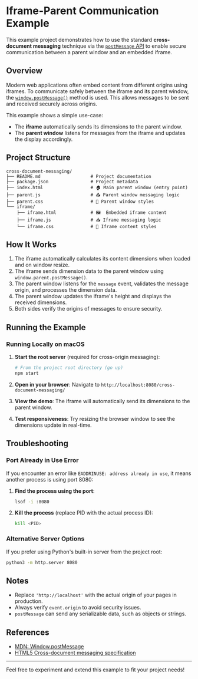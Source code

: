 # Iframe-Parent Communication Example

This example project demonstrates how to use the standard **cross-document messaging** technique via the [
`postMessage` API](https://developer.mozilla.org/en-US/docs/Web/API/Window/postMessage) to enable secure communication
between a parent window and an embedded iframe.

## Overview

Modern web applications often embed content from different origins using iframes. To communicate safely between the
iframe and its parent window, the [
`window.postMessage()`](https://developer.mozilla.org/en-US/docs/Web/API/Window/postMessage) method is used. This allows
messages to be sent and received securely across origins.

This example shows a simple use-case:

- The **iframe** automatically sends its dimensions to the parent window.
- The **parent window** listens for messages from the iframe and updates the display accordingly.

## Project Structure

```
cross-document-messaging/
├── README.md                   # Project documentation
├── package.json                # Project metadata
├── index.html                  # 🏠 Main parent window (entry point)
├── parent.js                   # 📤 Parent window messaging logic
├── parent.css                  # 🎨 Parent window styles
└── iframe/
    ├── iframe.html             # 🖼️  Embedded iframe content
    ├── iframe.js               # 📥 Iframe messaging logic
    └── iframe.css              # 🎨 Iframe content styles
```

## How It Works

1. The iframe automatically calculates its content dimensions when loaded and on window resize.
2. The iframe sends dimension data to the parent window using `window.parent.postMessage()`.
3. The parent window listens for the `message` event, validates the message origin, and processes the dimension data.
4. The parent window updates the iframe's height and displays the received dimensions.
5. Both sides verify the origins of messages to ensure security.

## Running the Example

### Running Locally on macOS

1. **Start the root server** (required for cross-origin messaging):
   ```bash
   # From the project root directory (go up)
   npm start
   ```

2. **Open in your browser**: Navigate to `http://localhost:8080/cross-document-messaging/`

3. **View the demo**: The iframe will automatically send its dimensions to the parent window.

4. **Test responsiveness**: Try resizing the browser window to see the dimensions update in real-time.

## Troubleshooting

### Port Already in Use Error

If you encounter an error like `EADDRINUSE: address already in use`, it means another process is using port 8080:

1. **Find the process using the port**:
   ```bash
   lsof -i :8080
   ```

2. **Kill the process** (replace PID with the actual process ID):
   ```bash
   kill <PID>
   ```

### Alternative Server Options

If you prefer using Python's built-in server from the project root:

```bash
python3 -m http.server 8080
```

## Notes

- Replace `'http://localhost'` with the actual origin of your pages in production.
- Always verify `event.origin` to avoid security issues.
- `postMessage` can send any serializable data, such as objects or strings.

## References

- [MDN: Window.postMessage](https://developer.mozilla.org/en-US/docs/Web/API/Window/postMessage)
- [HTML5 Cross-document messaging specification](https://html.spec.whatwg.org/multipage/web-messaging.html)

---

Feel free to experiment and extend this example to fit your project needs!
